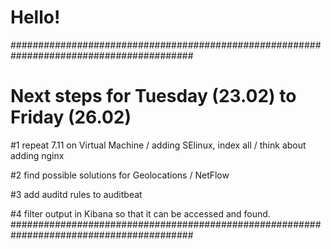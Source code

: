 
# Hello!

#########################################################################################
# Next steps for Tuesday (23.02) to Friday (26.02)

#1 repeat 7.11 on Virtual Machine / adding SElinux, index all / think about adding nginx

#2 find possible solutions for Geolocations / NetFlow

#3 add auditd rules to auditbeat

#4 filter output in Kibana so that it can be accessed and found.
#########################################################################################